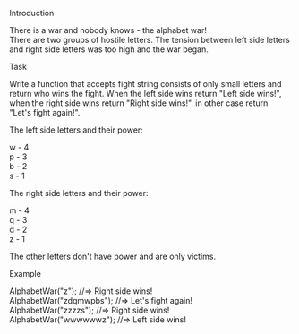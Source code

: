 Introduction  

There is a war and nobody knows - the alphabet war!  
There are two groups of hostile letters. The tension between left side letters and right side letters was too high and the war began.  

Task  

Write a function that accepts fight string consists of only small letters and return who wins the fight. When the left side wins return "Left side wins!", when the right side wins return "Right side wins!", in other case return "Let's fight again!".  

The left side letters and their power:  

 w - 4  
 p - 3  
 b - 2  
 s - 1  

The right side letters and their power:  

 m - 4  
 q - 3  
 d - 2  
 z - 1  

The other letters don't have power and are only victims.  

Example  

AlphabetWar("z");        //=> Right side wins!  
AlphabetWar("zdqmwpbs"); //=> Let's fight again!  
AlphabetWar("zzzzs");    //=> Right side wins!  
AlphabetWar("wwwwwwz");  //=> Left side wins!  
